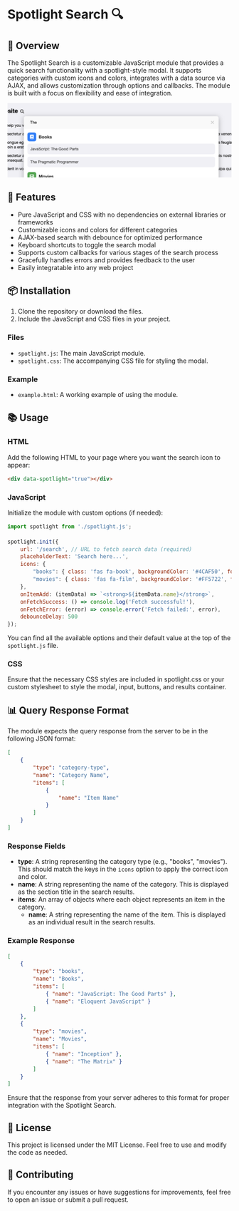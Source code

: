 # Spotlight Search 🔍

## 📝 Overview

The Spotlight Search is a customizable JavaScript module that provides a quick search functionality with a spotlight-style modal. It supports categories with custom icons and colors, integrates with a data source via AJAX, and allows customization through options and callbacks. The module is built with a focus on flexibility and ease of integration.

![Spotlight Search](./screenshot.png)

## 🚀 Features

- Pure JavaScript and CSS with no dependencies on external libraries or frameworks
- Customizable icons and colors for different categories
- AJAX-based search with debounce for optimized performance
- Keyboard shortcuts to toggle the search modal
- Supports custom callbacks for various stages of the search process
- Gracefully handles errors and provides feedback to the user
- Easily integratable into any web project

## 📦 Installation

1. Clone the repository or download the files.
2. Include the JavaScript and CSS files in your project.

### Files

- `spotlight.js`: The main JavaScript module.
- `spotlight.css`: The accompanying CSS file for styling the modal.

### Example

- `example.html`: A working example of using the module.

## 📚 Usage

### HTML

Add the following HTML to your page where you want the search icon to appear:

```html
<div data-spotlight="true"></div>
```

### JavaScript

Initialize the module with custom options (if needed):

```javascript
import spotlight from './spotlight.js';

spotlight.init({
    url: '/search', // URL to fetch search data (required)
    placeholderText: 'Search here...',
    icons: {
        "books": { class: 'fas fa-book', backgroundColor: '#4CAF50', foregroundColor: '#fff' },
        "movies": { class: 'fas fa-film', backgroundColor: '#FF5722', foregroundColor: '#fff' }
    },
    onItemAdd: (itemData) => `<strong>${itemData.name}</strong>`,
    onFetchSuccess: () => console.log('Fetch successful!'),
    onFetchError: (error) => console.error('Fetch failed:', error),
    debounceDelay: 500
});
```

You can find all the available options and their default value at the top of the `spotlight.js` file.

### CSS

Ensure that the necessary CSS styles are included in spotlight.css or your custom stylesheet to style the modal, input, buttons, and results container.

## 📊 Query Response Format

The module expects the query response from the server to be in the following JSON format:

```json
[
    {
        "type": "category-type",
        "name": "Category Name",
        "items": [
            {
                "name": "Item Name"
            }
        ]
    }
]
```

### Response Fields

- **type**: A string representing the category type (e.g., "books", "movies"). This should match the keys in the `icons` option to apply the correct icon and color.
- **name**: A string representing the name of the category. This is displayed as the section title in the search results.
- **items**: An array of objects where each object represents an item in the category.
  - **name**: A string representing the name of the item. This is displayed as an individual result in the search results.

### Example Response

```json
[
    {
        "type": "books",
        "name": "Books",
        "items": [
            { "name": "JavaScript: The Good Parts" },
            { "name": "Eloquent JavaScript" }
        ]
    },
    {
        "type": "movies",
        "name": "Movies",
        "items": [
            { "name": "Inception" },
            { "name": "The Matrix" }
        ]
    }
]
```

Ensure that the response from your server adheres to this format for proper integration with the Spotlight Search.

## 📜 License

This project is licensed under the MIT License. Feel free to use and modify the code as needed.

## 🤝 Contributing

If you encounter any issues or have suggestions for improvements, feel free to open an issue or submit a pull request.
